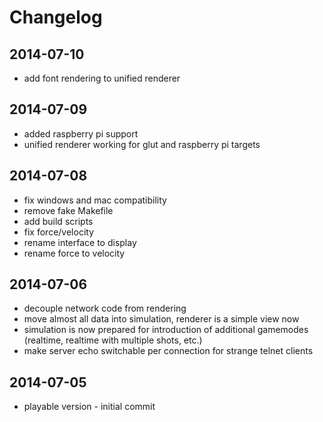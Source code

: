 Changelog
=========
2014-07-10
----------
 * add font rendering to unified renderer

2014-07-09
----------
 * added raspberry pi support
 * unified renderer working for glut and raspberry pi targets

2014-07-08
----------
 * fix windows and mac compatibility
 * remove fake Makefile
 * add build scripts
 * fix force/velocity
 * rename interface to display
 * rename force to velocity

2014-07-06
----------

 * decouple network code from rendering
 * move almost all data into simulation, renderer is a simple view now
 * simulation is now prepared for introduction of additional gamemodes (realtime, realtime with multiple shots, etc.)
 * make server echo switchable per connection for strange telnet clients

2014-07-05
----------

 * playable version - initial commit
